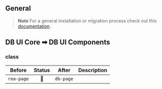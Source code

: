 ## General

> **Note**
> For a general installation or migration process check out
> this [documentation](https://www.npmjs.com/package/@db-ui/components).

## DB UI Core ➡ DB UI Components

### class

| Before     | Status | After     | Description |
|------------|:------:|-----------|-------------|
| `rea-page` |   🔁   | `db-page` |             |
